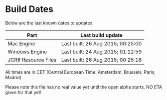 # Build Dates

Below are the last known dates to updates

Part | Last build update
-----|-----
Mac Engine | Last built: 26 Aug 2015; 00:25:00
Windows Engine | Last built: 24 Aug 2015; 01:12:59
JCR6 Resource Files | Last built: 26 Aug 2015; 00:25:18
All times are in CET (Central European Time: Amsterdam, Brussels, Paris, Madrid)


Please note this file has no real value yet until the open alpha starts. NO ETA given for that yet!
